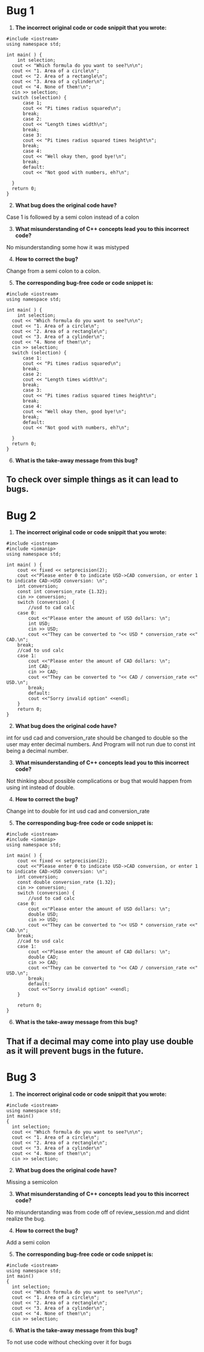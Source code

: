# Bug 1

1. **The incorrect original code or code snippit that you wrote:**

``` 
#include <iostream>
using namespace std;

int main( ) {
    int selection;
  cout << "Which formula do you want to see?\n\n";
  cout << "1. Area of a circle\n";
  cout << "2. Area of a rectangle\n";
  cout << "3. Area of a cylinder\n";
  cout << "4. None of them!\n";
  cin >> selection;
  switch (selection) {
      case 1;
      cout << "Pi times radius squared\n";
      break;
      case 2:
      cout << "Length times width\n";
      break;
      case 3:
      cout << "Pi times radius squared times height\n";
      break;
      case 4:
      cout << "Well okay then, good bye!\n";
      break;
      default:
      cout << "Not good with numbers, eh?\n";
      
  }
  return 0;
}
```

2. **What bug does the original code have?**

Case 1 is followed by a semi colon instead of a colon

3. **What misunderstanding of C++ concepts lead you to this incorrect code?**

No misunderstanding some how it was mistyped

4. **How to correct the bug?**

Change from a semi colon to a colon.

5. **The corresponding bug-free code or code snippet is:**

```
#include <iostream>
using namespace std;

int main( ) {
    int selection;
  cout << "Which formula do you want to see?\n\n";
  cout << "1. Area of a circle\n";
  cout << "2. Area of a rectangle\n";
  cout << "3. Area of a cylinder\n";
  cout << "4. None of them!\n";
  cin >> selection;
  switch (selection) {
      case 1:
      cout << "Pi times radius squared\n";
      break;
      case 2:
      cout << "Length times width\n";
      break;
      case 3:
      cout << "Pi times radius squared times height\n";
      break;
      case 4:
      cout << "Well okay then, good bye!\n";
      break;
      default:
      cout << "Not good with numbers, eh?\n";
      
  }
  return 0;
}
```

6. **What is the take-away message from this bug?**

To check over simple things as it can lead to bugs.
---

# Bug 2

1. **The incorrect original code or code snippit that you wrote:**

```
#include <iostream>
#include <iomanip>
using namespace std;

int main( ) {
    cout << fixed << setprecision(2);
    cout <<"Please enter 0 to indicate USD->CAD conversion, or enter 1 to indicate CAD->USD conversion: \n";
    int conversion;
    const int conversion_rate {1.32};
    cin >> conversion;
    switch (conversion) {
        //usd to cad calc
    case 0:
        cout <<"Please enter the amount of USD dollars: \n";
        int USD;
        cin >> USD;
        cout <<"They can be converted to "<< USD * conversion_rate <<" CAD.\n";
    break;
    //cad to usd calc
    case 1:
        cout <<"Please enter the amount of CAD dollars: \n";
        int CAD;
        cin >> CAD;
        cout <<"They can be converted to "<< CAD / conversion_rate <<" USD.\n";
        break;
        default:
        cout <<"Sorry invalid option" <<endl;
    }
    return 0;
}
```

2. **What bug does the original code have?**

int for usd cad and conversion_rate should be changed to double so the user may enter decimal numbers. And Program will not run due to const int being a decimal number.
  
3. **What misunderstanding of C++ concepts lead you to this incorrect code?**

Not thinking about possible complications or bug that would happen from using int instead of double.

4. **How to correct the bug?**

Change int to double for int usd cad and conversion_rate

5. **The corresponding bug-free code or code snippet is:**

```
#include <iostream>
#include <iomanip>
using namespace std;

int main( ) {
    cout << fixed << setprecision(2);
    cout <<"Please enter 0 to indicate USD->CAD conversion, or enter 1 to indicate CAD->USD conversion: \n";
    int conversion;
    const double conversion_rate {1.32};
    cin >> conversion;
    switch (conversion) {
        //usd to cad calc
    case 0:
        cout <<"Please enter the amount of USD dollars: \n";
        double USD;
        cin >> USD;
        cout <<"They can be converted to "<< USD * conversion_rate <<" CAD.\n";
    break;
    //cad to usd calc
    case 1:
        cout <<"Please enter the amount of CAD dollars: \n";
        double CAD;
        cin >> CAD;
        cout <<"They can be converted to "<< CAD / conversion_rate <<" USD.\n";
        break;
        default:
        cout <<"Sorry invalid option" <<endl;
    }
    
    return 0;
}
```

6. **What is the take-away message from this bug?**

That if a decimal may come into play use double as it will prevent bugs in the future.
---

# Bug 3

1. **The incorrect original code or code snippit that you wrote:**

```
#include <iostream>
using namespace std;
int main()
{
  int selection;
  cout << "Which formula do you want to see?\n\n";
  cout << "1. Area of a circle\n";
  cout << "2. Area of a rectangle\n";
  cout << "3. Area of a cylinder\n"
  cout << "4. None of them!\n";
  cin >> selection;

```

2. **What bug does the original code have?**

Missing a semicolon  

3. **What misunderstanding of C++ concepts lead you to this incorrect code?**

No misunderstanding was from code off of review_session.md and didnt realize the bug.

4. **How to correct the bug?**

Add a semi colon 

5. **The corresponding bug-free code or code snippet is:**

```
#include <iostream>
using namespace std;
int main()
{
  int selection;
  cout << "Which formula do you want to see?\n\n";
  cout << "1. Area of a circle\n";
  cout << "2. Area of a rectangle\n";
  cout << "3. Area of a cylinder\n";
  cout << "4. None of them!\n";
  cin >> selection;

```

6. **What is the take-away message from this bug?**

To not use code without checking over it for bugs
